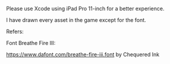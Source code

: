 Please use Xcode using iPad Pro 11-inch for a better experience.

I have drawn every asset in the game except for the font.

Refers:

Font Breathe Fire III:

https://www.dafont.com/breathe-fire-iii.font by Chequered Ink
